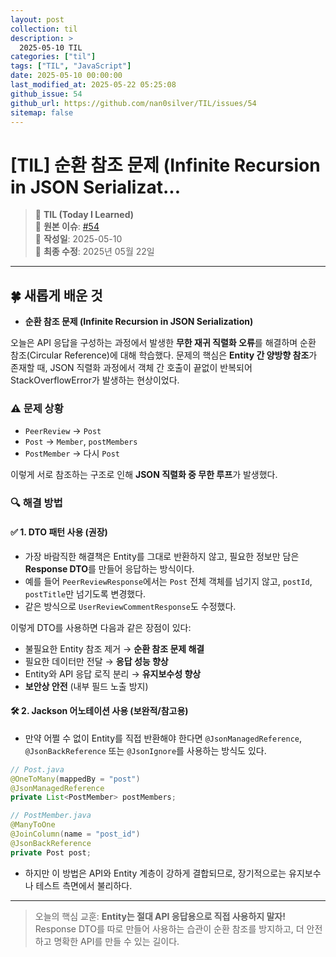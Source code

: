 ```yaml
---
layout: post
collection: til
description: >
  2025-05-10 TIL
categories: ["til"]
tags: ["TIL", "JavaScript"]
date: 2025-05-10 00:00:00
last_modified_at: 2025-05-22 05:25:08
github_issue: 54
github_url: https://github.com/nan0silver/TIL/issues/54
sitemap: false
---
```


# [TIL] 순환 참조 문제 (Infinite Recursion in JSON Serializat...

> 📝 **TIL (Today I Learned)**  
> 🔗 **원본 이슈**: [#54](https://github.com/nan0silver/TIL/issues/54)  
> 📅 **작성일**: 2025-05-10  
> 🔄 **최종 수정**: 2025년 05월 22일

---

## 🍀 새롭게 배운 것

- **순환 참조 문제 (Infinite Recursion in JSON Serialization)**

오늘은 API 응답을 구성하는 과정에서 발생한 **무한 재귀 직렬화 오류**를 해결하며 순환 참조(Circular Reference)에 대해 학습했다.
문제의 핵심은 **Entity 간 양방향 참조**가 존재할 때, JSON 직렬화 과정에서 객체 간 호출이 끝없이 반복되어 StackOverflowError가 발생하는 현상이었다.

### ⚠️ 문제 상황

- `PeerReview` → `Post`
- `Post` → `Member`, `postMembers`
- `PostMember` → 다시 `Post`

이렇게 서로 참조하는 구조로 인해 **JSON 직렬화 중 무한 루프**가 발생했다.

### 🔍 해결 방법

#### ✅ 1. **DTO 패턴 사용 (권장)**

- 가장 바람직한 해결책은 Entity를 그대로 반환하지 않고, 필요한 정보만 담은 **Response DTO**를 만들어 응답하는 방식이다.
- 예를 들어 `PeerReviewResponse`에서는 `Post` 전체 객체를 넘기지 않고, `postId`, `postTitle`만 넘기도록 변경했다.
- 같은 방식으로 `UserReviewCommentResponse`도 수정했다.

이렇게 DTO를 사용하면 다음과 같은 장점이 있다:

- 불필요한 Entity 참조 제거 → **순환 참조 문제 해결**
- 필요한 데이터만 전달 → **응답 성능 향상**
- Entity와 API 응답 로직 분리 → **유지보수성 향상**
- **보안상 안전** (내부 필드 노출 방지)

#### 🛠️ 2. Jackson 어노테이션 사용 (보완적/참고용)

- 만약 어쩔 수 없이 Entity를 직접 반환해야 한다면 `@JsonManagedReference`, `@JsonBackReference` 또는 `@JsonIgnore`를 사용하는 방식도 있다.

```java
// Post.java
@OneToMany(mappedBy = "post")
@JsonManagedReference
private List<PostMember> postMembers;

// PostMember.java
@ManyToOne
@JoinColumn(name = "post_id")
@JsonBackReference
private Post post;
```

- 하지만 이 방법은 API와 Entity 계층이 강하게 결합되므로, 장기적으로는 유지보수나 테스트 측면에서 불리하다.

---

> 오늘의 핵심 교훈: **Entity는 절대 API 응답용으로 직접 사용하지 말자!**
> Response DTO를 따로 만들어 사용하는 습관이 순환 참조를 방지하고, 더 안전하고 명확한 API를 만들 수 있는 길이다.
